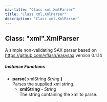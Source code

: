 ```yaml
---
nav-title: "Class xml.XmlParser"
title: "Class xml.XmlParser"
description: "Class xml.XmlParser"
---
```

## Class: "xml".XmlParser  
A simple non-validating SAX parser based on https://github.com/vflash/easysax version 0.1.14

##### Instance Functions
 - **parse(** xmlString _String_ **)**  
     Parses the supplied xml string.
   - **xmlString** - _String_  
     The string containing the xml to parse.